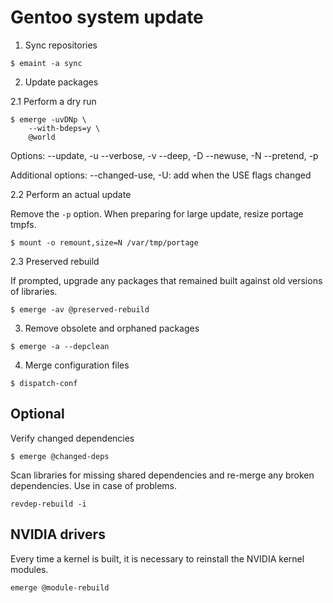 # Gentoo system update

1. Sync repositories

```console
$ emaint -a sync
```

2. Update packages

2.1 Perform a dry run

```console
$ emerge -uvDNp \
    --with-bdeps=y \
    @world
```

Options:
--update, -u
--verbose, -v
--deep, -D
--newuse, -N
--pretend, -p

Additional options:
--changed-use, -U: add when the USE flags changed

2.2 Perform an actual update

Remove the `-p` option. When preparing for large update, resize portage tmpfs.

```console
$ mount -o remount,size=N /var/tmp/portage
```

2.3 Preserved rebuild

If prompted, upgrade any packages that remained built against old versions of libraries.

```console
$ emerge -av @preserved-rebuild 
```

3. Remove obsolete and orphaned packages

```console
$ emerge -a --depclean
```

4. Merge configuration files

```console
$ dispatch-conf
```

## Optional

Verify changed dependencies

```console
$ emerge @changed-deps
```

Scan libraries for missing shared dependencies and re-merge any broken dependencies. Use in case of problems.

```console
revdep-rebuild -i
```
## NVIDIA drivers

Every time a kernel is built, it is necessary to reinstall the NVIDIA kernel modules.

```console
emerge @module-rebuild
```
